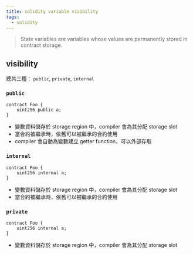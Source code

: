 ```yaml
---
title: solidity variable visibility
tags:
  - solidity
---
```


> State variables are variables whose values are permanently stored in contract storage.

## visibility

總共三種： `public`, `private`, `internal`

### `public`

```solidity
contract Foo {
    uint256 public a;
}
```

- 變數資料儲存於 storage region 中，compiler 會為其分配 storage slot
- 當合約被繼承時，依舊可以被繼承的合約使用
- compiler 會自動為變數建立 getter function，可以外部存取

### `internal`

```solidity
contract Foo {
    uint256 internal a;
}
```

- 變數資料儲存於 storage region 中，compiler 會為其分配 storage slot
- 當合約被繼承時，依舊可以被繼承的合約使用

### `private`

```solidity
contract Foo {
    uint256 internal a;
}
```

- 變數資料儲存於 storage region 中，compiler 會為其分配 storage slot
